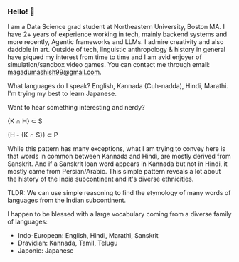 ### Hello! 👋 


I am a Data Science grad student at Northeastern University, Boston MA. I have 2+ years of experience working in tech, mainly backend systems and more recently, Agentic frameworks and LLMs. I admire creativity and also daddble in art.
Outside of tech, linguistic anthropology & history in general have piqued my interest from time to time and I am avid enjoyer of simulation/sandbox video games. You can contact me through email: magadumashish99@gmail.com.



What languages do I speak?
English, Kannada (Cuh-nadda), Hindi, Marathi. I'm trying my best to learn Japanese.

Want to hear something interesting and nerdy?

{K ∩ H} ⊂ S

{H - {K ∩ S}} ⊂ P

While this pattern has many exceptions, what I am trying to convey here is that words in common between Kannada and Hindi, are mostly derived from Sanskrit. And if a Sanskrit loan word appears in Kannada but not in Hindi, it mostly came from Persian/Arabic.
This simple pattern reveals a lot about the history of the India subcontinent and it's diverse ethnicities.

TLDR: We can use simple reasoning to find the etymology of many words of languages from the Indian subcontinent.

I happen to be blessed with a large vocabulary coming from a diverse family of languages:
- Indo-European: English, Hindi, Marathi, Sanskrit
- Dravidian: Kannada, Tamil, Telugu
- Japonic: Japanese
